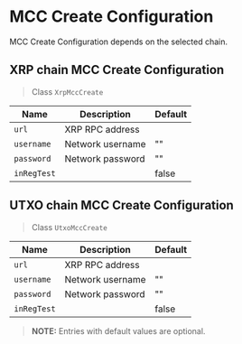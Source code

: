 # MCC Create Configuration

MCC Create Configuration depends on the selected chain.

## XRP chain MCC Create Configuration

> Class `XrpMccCreate`

| Name        | Description      | Default |
| ----------- | ---------------- | ------- |
| `url`       | XRP RPC address  |         |
| `username`  | Network username | ""      |
| `password`  | Network password | ""      |
| `inRegTest` |                  | false   |

## UTXO chain MCC Create Configuration

> Class `UtxoMccCreate`

| Name        | Description      | Default |
| ----------- | ---------------- | ------- |
| `url`       | XRP RPC address  |         |
| `username`  | Network username | ""      |
| `password`  | Network password | ""      |
| `inRegTest` |                  | false   |

> **NOTE:**
> Entries with default values are optional.
